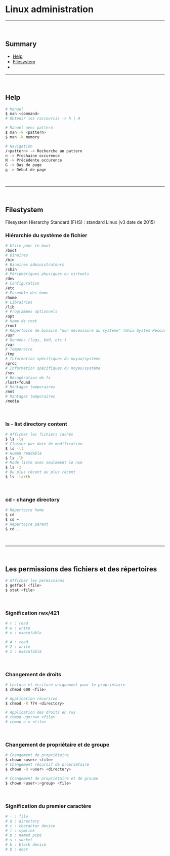 # Linux administration

---

<br>

## Summary

- [Help](https://github.com/NG3IT/Linux/blob/main/Linux.md#help)
- [Filesystem](https://github.com/NG3IT/Linux/blob/main/Linux.md#filesystem)
-

---

<br>

## Help

```bash
# Manuel
$ man <command>
# Obtenir les raccourcis -> h | H

# Manuel avec pattern
$ man -k <pattern>
$ man -k memory

# Navigation
/<pattern> -> Recherche un pattern
n -> Prochaine occurence
N -> Précédente occurence
G -> Bas de page
g -> Début de page
```

<br>

---

<br>

## Filestystem

Filesystem Hierarchy Standard (FHS) : standard Linux (v3 date de 2015)

### Hiérarchie du système de fichier

```bash
# Utile pour le boot
/boot
# Binaires
/bin
# Binaires administrateurs
/sbin
# Périphériques physiques ou virtuels
/dev
# Configuration
/etc
# Ensemble des home
/home
# Librairies
/lib
# Programmes optionnels
/opt
# Home de root
/root
# Répertoire de binaire "non nécessaire au système" (Unix System Resources) 
/usr
# Données (logs, bdd, etc.)
/var
# Temporaire
/tmp
# Information spécifiques du noyau/système
/proc
# Information spécifiques du noyau/système
/sys
# Récupération de fs
/lost+found
# Montages temporaires
/mnt
# Montages temporaires
/media
```

<br>

### ls - list directory content

```bash
# Afficher les fichiers cachés
$ ls -la 
# Classer par date de modification
$ ls -lt
# Human readable 
$ ls -lh
# Mode liste avec seulement le nom
$ ls -1
# Du plus récent au plus récent
$ ls -larth
```

<br>

### cd - change directory

```bash
# Répertoire home
$ cd
$ cd ~
# Répertoire parent
$ cd ..
```

<br>

---

<br>

## Les permissions des fichiers et des répertoires

```bash
# Afficher les permissions
$ getfacl <file>
$ stat <file>
```

<br>

### Signification rwx/421

```bash
# r : read
# w : write
# x : executable

# 4 : read
# 2 : write
# 1 : executable
```

<br>

### Changement de droits

```bash
# Lecture et écriture uniquement pour le propriétaire
$ chmod 600 <file> 

# Application récursive
$ chmod -R 774 <directory>

# Application des droits en rwx
# chmod ugo+rwx <file>
# chmod o-x <file>
```

<br>

### Changement de propriétaire et de groupe

```bash
# Changement de propriétaire
$ chown <user> <file>
# Changement récursif de propriétaire
$ chown -R <user> <directory>

# Changement de propriétaire et de groupe
$ chown <user>:<group> <file>
```

<br>

### Signification du premier caractère

```bash
# - : file
# d : directory
# c : character device
# l : symlink
# p : named pipe
# s : socket
# b : block device
# D : door
```

